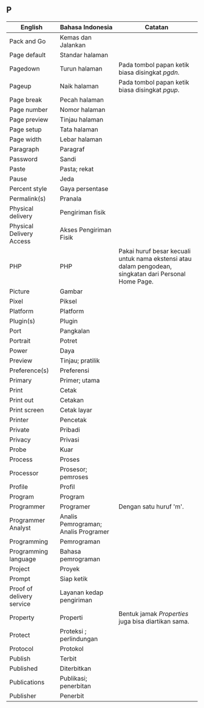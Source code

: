 ## P

| English			| Bahasa Indonesia		| Catatan		|
|-------------------|-----------------------|---------------|
| Pack and Go 		| Kemas dan Jalankan 	| |
| Page default 		| Standar halaman 		| |
| Pagedown 			| Turun halaman 		| Pada tombol papan ketik biasa disingkat *pgdn*. |
| Pageup 			| Naik halaman 			| Pada tombol papan ketik biasa disingkat *pgup*. |
| Page break 		| Pecah halaman 		| |
| Page number 		| Nomor halaman 		| |
| Page preview 		| Tinjau halaman 		| |
| Page setup 		| Tata halaman 			| |
| Page width 		| Lebar halaman 		| |
| Paragraph 		| Paragraf 				| |
| Password 			| Sandi 				| |
| Paste 			| Pasta; rekat 			| |
| Pause 			| Jeda 					| |
| Percent style 	| Gaya persentase 		| |
| Permalink(s) 		| Pranala 				| |
| Physical delivery | Pengiriman fisik 		| |
| Physical Delivery Access | Akses Pengiriman Fisik | |
| PHP 				| PHP 					| Pakai huruf besar kecuali untuk nama ekstensi atau dalam pengodean, singkatan dari Personal Home Page. |
| Picture 			| Gambar 				| |
| Pixel 			| Piksel 				| |
| Platform 			| Platform 				| |
| Plugin(s) 		| Plugin 				| |
| Port 				| Pangkalan 			| |
| Portrait 			| Potret 				| |
| Power 			| Daya 					| |
| Preview 			| Tinjau; pratilik 		| |
| Preference(s) 	| Preferensi 			| |
| Primary 			| Primer; utama 		| |
| Print 			| Cetak 				| |
| Print out 		| Cetakan 				| |
| Print screen 		| Cetak layar 			| |
| Printer 			| Pencetak 				| |
| Private 			| Pribadi 				| |
| Privacy 			| Privasi 				| |
| Probe 			| Kuar 					| |
| Process 			| Proses 				| |
| Processor 		| Prosesor; pemroses 	| |
| Profile 			| Profil 				| |
| Program 			| Program 				| |
| Programmer 		| Programer 			| Dengan satu huruf 'm'. |
| Programmer Analyst | Analis Pemrograman; Analis Programer | |
| Programming 		| Pemrograman 			| |
| Programming language | Bahasa pemrograman | |
| Project 			| Proyek 				| |
| Prompt 			| Siap ketik 			| |
| Proof of delivery service | Layanan kedap pengiriman | |
| Property 			| Properti				| Bentuk jamak *Properties* juga bisa diartikan sama. |
| Protect 			| Proteksi ; perlindungan	| |
| Protocol 			| Protokol 				| |
| Publish 			| Terbit 				| |
| Published 		| Diterbitkan 			| |
| Publications 		| Publikasi; penerbitan | |
| Publisher 		| Penerbit 				| |